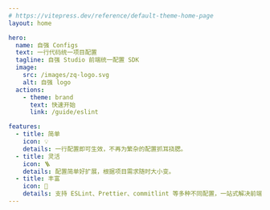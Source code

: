 ```yaml
---
# https://vitepress.dev/reference/default-theme-home-page
layout: home

hero:
  name: 自强 Configs
  text: 一行代码统一项目配置
  tagline: 自强 Studio 前端统一配置 SDK
  image:
    src: /images/zq-logo.svg
    alt: 自强 logo
  actions:
    - theme: brand
      text: 快速开始
      link: /guide/eslint

features:
  - title: 简单
    icon: 💡
    details: 一行配置即可生效，不再为繁杂的配置抓耳挠腮。
  - title: 灵活
    icon: 🪜
    details: 配置简单好扩展，根据项目需求随时大小变。
  - title: 丰富
    icon: 🧰
    details: 支持 ESLint、Prettier、commitlint 等多种不同配置，一站式解决前端配置问题。
---
```

